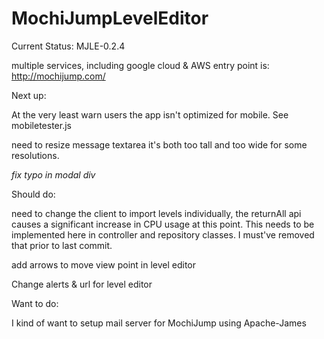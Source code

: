 # MochiJumpLevelEditor

Current Status: MJLE-0.2.4

multiple services, including google cloud & AWS entry point is: http://mochijump.com/


Next up:

At the very least warn users the app isn't optimized for mobile. See mobiletester.js

need to resize message textarea it's both too tall and too wide for some resolutions.

*fix typo in modal div*

Should do:

need to change the client to import levels individually, the returnAll api causes a significant increase in CPU usage at this point. This needs to be implemented here in controller and repository classes. I must've removed that prior to last commit.

add arrows to move view point in level editor

Change alerts & url for level editor

Want to do:

I kind of want to setup mail server for MochiJump using Apache-James
